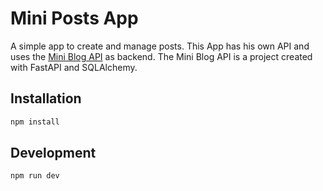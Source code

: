 # Mini Posts App

A simple app to create and manage posts. This App has his own API and uses the [Mini Blog API](https://github.com/mini-dash/mini-blog-api) as backend. The Mini Blog API is a project created with FastAPI and SQLAlchemy.

## Installation

```bash
npm install
```

## Development

```bash
npm run dev
```
